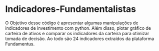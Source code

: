 # Indicadores-Fundamentalistas

O Objetivo desse código é apresentar algumas manipulações de indicadores de investimento com python. Além disso, plotar gráfico de carteira de ativos e comparar os indicadores da carteira para otimizar tomada de decisão. Ao todo são 24 indicadores extraídos da plataforma Fundamentus. 

